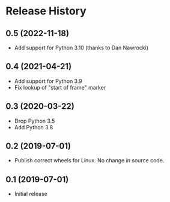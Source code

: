 
Release History
===============

0.5 (2022-11-18)
----------------

- Add support for Python 3.10 (thanks to Dan Nawrocki)

0.4 (2021-04-21)
----------------

- Add support for Python 3.9
- Fix lookup of "start of frame" marker

0.3 (2020-03-22)
----------------

- Drop Python 3.5
- Add Python 3.8

0.2 (2019-07-01)
---------------

- Publish correct wheels for Linux. No change in source code.

0.1 (2019-07-01)
----------------

- Initial release

